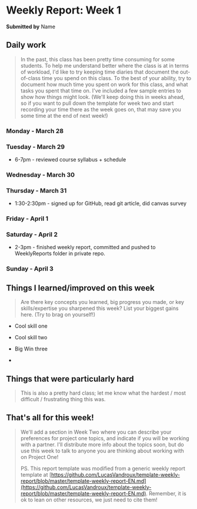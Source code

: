 Weekly Report: Week 1
=====================

**Submitted by** Name


Daily work
----------

> In the past, this class has been pretty time consuming for some students.  To help me understand better where the class is at in terms of workload, I'd like to try keeping time diaries that document the out-of-class time you spend on this class.  To the best of your ability, try to document how much time you spent on work for this class, and what tasks you spent that time on.  I've included a few sample entries to show how things might look. (We'll keep doing this in weeks ahead, so if you want to pull down the template for week two and start recording your time there as the week goes on, that may save you some time at the end of next week!)

### Monday - March 28

### Tuesday - March 29
* 6-7pm - reviewed course syllabus + schedule

### Wednesday - March 30

### Thursday - March 31
* 1:30-2:30pm - signed up for GitHub, read git article, did canvas survey

### Friday - April 1

### Saturday - April 2
* 2-3pm - finished weekly report, committed and pushed to WeeklyReports folder in private repo.

### Sunday - April 3



Things I learned/improved on this week
--------

> Are there key concepts you learned, big progress you made, or key skills/expertise you sharpened this week?  List your biggest gains here.  (Try to brag on yourself!)

* Cool skill one

* Cool skill two

* Big Win three
* 

Things that were particularly hard
------

> This is also a pretty hard class; let me know what the hardest / most difficult / frustrating thing this was.



That's all for this week!
-----
> We'll add a section in Week Two where you can describe your preferences for project one topics, and indicate if you will be working with a partner.  I'll distribute more info about the topics soon, but do use this week to talk to anyone you are thinking about working with on Project One!
> 
> PS. This report template was modified from a generic weekly report template at [https://github.com/LucasVandroux/template-weekly-report/blob/master/template-weekly-report-EN.md](https://github.com/LucasVandroux/template-weekly-report/blob/master/template-weekly-report-EN.md).  Remember, it is ok to lean on other resources, we just need to cite them!